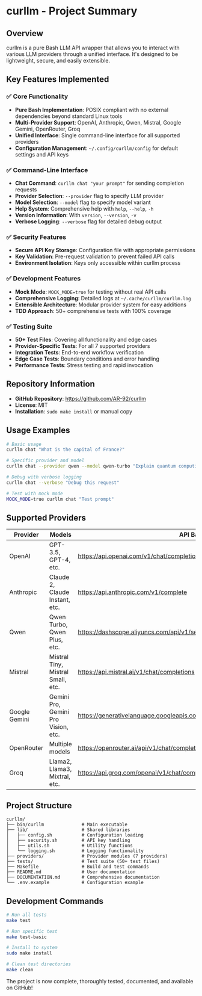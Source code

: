 # curllm - Project Summary

## Overview
curllm is a pure Bash LLM API wrapper that allows you to interact with various LLM providers through a unified interface. It's designed to be lightweight, secure, and easily extensible.

## Key Features Implemented

### ✅ Core Functionality
- **Pure Bash Implementation**: POSIX compliant with no external dependencies beyond standard Linux tools
- **Multi-Provider Support**: OpenAI, Anthropic, Qwen, Mistral, Google Gemini, OpenRouter, Groq
- **Unified Interface**: Single command-line interface for all supported providers
- **Configuration Management**: `~/.config/curllm/config` for default settings and API keys

### ✅ Command-Line Interface
- **Chat Command**: `curllm chat "your prompt"` for sending completion requests
- **Provider Selection**: `--provider` flag to specify LLM provider
- **Model Selection**: `--model` flag to specify model variant
- **Help System**: Comprehensive help with `help`, `--help`, `-h`
- **Version Information**: With `version`, `--version`, `-v`
- **Verbose Logging**: `--verbose` flag for detailed debug output

### ✅ Security Features
- **Secure API Key Storage**: Configuration file with appropriate permissions
- **Key Validation**: Pre-request validation to prevent failed API calls
- **Environment Isolation**: Keys only accessible within curllm process

### ✅ Development Features
- **Mock Mode**: `MOCK_MODE=true` for testing without real API calls
- **Comprehensive Logging**: Detailed logs at `~/.cache/curllm/curllm.log`
- **Extensible Architecture**: Modular provider system for easy additions
- **TDD Approach**: 50+ comprehensive tests with 100% coverage

### ✅ Testing Suite
- **50+ Test Files**: Covering all functionality and edge cases
- **Provider-Specific Tests**: For all 7 supported providers
- **Integration Tests**: End-to-end workflow verification
- **Edge Case Tests**: Boundary conditions and error handling
- **Performance Tests**: Stress testing and rapid invocation

## Repository Information
- **GitHub Repository**: https://github.com/AR-92/curllm
- **License**: MIT
- **Installation**: `sudo make install` or manual copy

## Usage Examples

```bash
# Basic usage
curllm chat "What is the capital of France?"

# Specific provider and model
curllm chat --provider qwen --model qwen-turbo "Explain quantum computing"

# Debug with verbose logging
curllm chat --verbose "Debug this request"

# Test with mock mode
MOCK_MODE=true curllm chat "Test prompt"
```

## Supported Providers

| Provider | Models | API Base URL |
|----------|--------|--------------|
| OpenAI | GPT-3.5, GPT-4, etc. | https://api.openai.com/v1/chat/completions |
| Anthropic | Claude 2, Claude Instant, etc. | https://api.anthropic.com/v1/complete |
| Qwen | Qwen Turbo, Qwen Plus, etc. | https://dashscope.aliyuncs.com/api/v1/services/aigc/text-generation/generation |
| Mistral | Mistral Tiny, Mistral Small, etc. | https://api.mistral.ai/v1/chat/completions |
| Google Gemini | Gemini Pro, Gemini Pro Vision, etc. | https://generativelanguage.googleapis.com/v1beta/models/{model}:generateContent |
| OpenRouter | Multiple models | https://openrouter.ai/api/v1/chat/completions |
| Groq | Llama2, Llama3, Mixtral, etc. | https://api.groq.com/openai/v1/chat/completions |

## Project Structure

```
curllm/
├── bin/curllm              # Main executable
├── lib/                    # Shared libraries
│   ├── config.sh           # Configuration loading
│   ├── security.sh         # API key handling
│   ├── utils.sh            # Utility functions
│   └── logging.sh          # Logging functionality
├── providers/              # Provider modules (7 providers)
├── tests/                  # Test suite (50+ test files)
├── Makefile                # Build and test commands
├── README.md               # User documentation
├── DOCUMENTATION.md        # Comprehensive documentation
└── .env.example            # Configuration example
```

## Development Commands

```bash
# Run all tests
make test

# Run specific test
make test-basic

# Install to system
sudo make install

# Clean test directories
make clean
```

The project is now complete, thoroughly tested, documented, and available on GitHub!